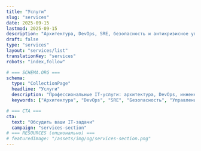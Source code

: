 ```yaml
---
title: "Услуги"
slug: "services"
date: 2025-09-15
lastmod: 2025-09-15
description: "Архитектура, DevOps, SRE, безопасность и антикризисное управление IT — услуги, направленные на достижение измеримой надежности, масштабируемости и контроля затрат."
draft: false
type: "services"
layout: "services/list"
translationKey: "services"
robots: "index,follow"

# === SCHEMA.ORG ===
schema:
  type: "CollectionPage"
  headline: "Услуги"
  description: "Профессиональные IT-услуги: архитектура, DevOps, инженерия надежности, безопасность и антикризисное управление."
  keywords: ["Архитектура", "DevOps", "SRE", "Безопасность", "Управление IT"]

# === CTA ===
cta:
  text: "Обсудить ваши IT-задачи"
  campaign: "services-section"
# === RESOURCES (опционально) ===
# featuredImage: "/assets/img/og/services-section.png"
---
```

